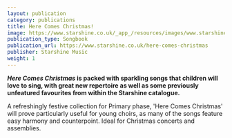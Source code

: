 ```yaml
---
layout: publication
category: publications
title: Here Comes Christmas!
image: https://www.starshine.co.uk/_app_/resources/images/www.starshine.co.uk/main/-hidden-product-category-images/christmas-nativities-here-comes-christmas-300x370.jpg
publication_type: Songbook
publication_url: https://www.starshine.co.uk/here-comes-christmas
publisher: Starshine Music
weight: 1
---
```


**_Here Comes Christmas_ is packed with sparkling songs that children will love to sing, with great new repertoire as well as some previously unfeatured favourites from within the Starshine catalogue.**

A refreshingly festive collection for Primary phase, 'Here Comes Christmas' will prove particularly useful for young choirs, as many of the songs feature easy harmony and counterpoint.  Ideal for Christmas concerts and assemblies. 
